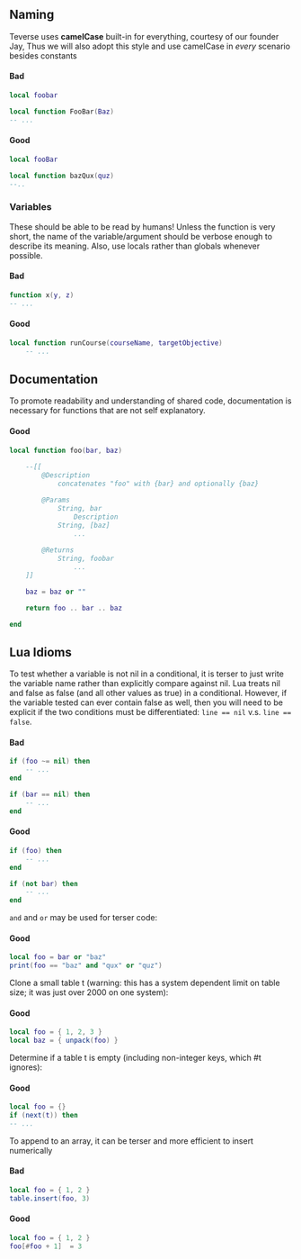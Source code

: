 

## Naming
Teverse uses **camelCase** built-in for everything, courtesy of our founder Jay, Thus we will also adopt this style and use camelCase in _every_ scenario besides constants
#### Bad
```lua
local foobar

local function FooBar(Baz)
-- ...

``` 
#### Good
```lua
local fooBar

local function bazQux(quz)
--..
```
### Variables
These should be able to be read by humans! Unless the function is very short, the name of the variable/argument should be verbose enough to describe its meaning. Also, use locals rather than globals whenever possible.
#### Bad
```lua
function x(y, z)
-- ...
```
#### Good
```lua
local function runCourse(courseName, targetObjective)
    -- ...
```
## Documentation
To promote readability and understanding of shared code, documentation is necessary for functions that are not self explanatory.
#### Good
``` lua
local function foo(bar, baz)
    
    --[[
        @Description
            concatenates "foo" with {bar} and optionally {baz}

        @Params
            String, bar
                Description
            String, [baz]
                ...
        
        @Returns
            String, foobar
                ...
    ]]

    baz = baz or ""

    return foo .. bar .. baz 

end
```
## Lua Idioms
To test whether a variable is not nil in a conditional, it is terser to just write the variable name rather than explicitly compare against nil. Lua treats nil and false as false (and all other values as true) in a conditional. However, if the variable tested can ever contain false as well, then you will need to be explicit if the two conditions must be differentiated: `line == nil` v.s. `line == false`.
#### Bad
```lua
if (foo ~= nil) then 
    -- ...
end

if (bar == nil) then
    -- ...
end
```
#### Good
```lua
if (foo) then 
    -- ...
end

if (not bar) then
    -- ...
end
```


`and` and `or` may be used for terser code:
#### Good
```lua
local foo = bar or "baz"
print(foo == "baz" and "qux" or "quz")
```

Clone a small table t (warning: this has a system dependent limit on table size; it was just over 2000 on one system):
#### Good
```lua
local foo = { 1, 2, 3 }
local baz = { unpack(foo) }
```

Determine if a table t is empty (including non-integer keys, which #t ignores):
#### Good
```lua
local foo = {}
if (next(t)) then 
-- ...
```

To append to an array, it can be terser and more efficient to insert numerically
#### Bad
```lua 
local foo = { 1, 2 }
table.insert(foo, 3)
```
#### Good
```lua
local foo = { 1, 2 }
foo[#foo + 1]  = 3
```





